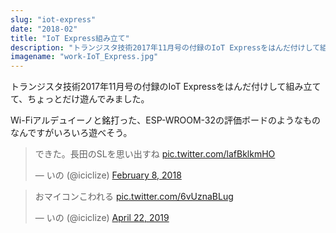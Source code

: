 ```yaml
---
slug: "iot-express"
date: "2018-02"
title: "IoT Express組み立て"
description: "トランジスタ技術2017年11月号の付録のIoT Expressをはんだ付けして組み立てて、ちょっとだけ遊んでみました。"
imagename: "work-IoT_Express.jpg"
---
```

トランジスタ技術2017年11月号の付録のIoT Expressをはんだ付けして組み立てて、ちょっとだけ遊んでみました。

Wi-Fiアルデュイーノと銘打った、ESP-WROOM-32の評価ボードのようなものなんですがいろいろ遊べそう。

<p>
<blockquote class="twitter-tweet" data-lang="en"><p lang="ja" dir="ltr">できた。長田のSLを思い出すね <a href="https://t.co/lafBklkmHO">pic.twitter.com/lafBklkmHO</a></p>&mdash; いの (@iciclize) <a href="https://twitter.com/iciclize/status/961686326775922689?ref_src=twsrc%5Etfw">February 8, 2018</a></blockquote>
</p>

<p>
<blockquote class="twitter-tweet" data-lang="en"><p lang="ja" dir="ltr">おマイコンこわれる <a href="https://t.co/6vUznaBLug">pic.twitter.com/6vUznaBLug</a></p>&mdash; いの (@iciclize) <a href="https://twitter.com/iciclize/status/1120386344079876096?ref_src=twsrc%5Etfw">April 22, 2019</a></blockquote>
</p>